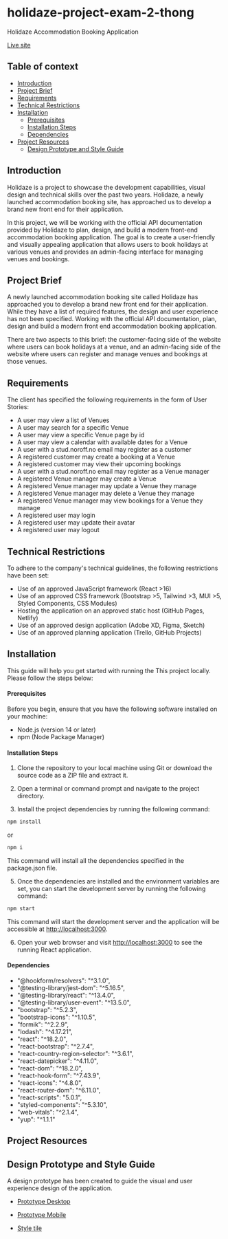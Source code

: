 # holidaze-project-exam-2-thong

Holidaze Accommodation Booking Application

[Live site](https://holidaze-exam-thong.netlify.app/)

## Table of context

- [Introduction](#introduction)
- [Project Brief](#project-brief)
- [Requirements](#requirements)
- [Technical Restrictions](#technical-restrictions)
- [Installation](#installation)
  - [Prerequisites](#prerequisites)
  - [Installation Steps](#installation-steps)
  - [Dependencies](#dependencies)
- [Project Resources](#project-resources)
  - [Design Prototype and Style Guide](#design-prototype-and-style-guide)


## Introduction

Holidaze is a project to showcase the development capabilities, visual design and technical skills over the past two years. Holidaze, a newly launched accommodation booking site, has approached us to develop a brand new front end for their application.

In this project, we will be working with the official API documentation provided by Holidaze to plan, design, and build a modern front-end accommodation booking application. The goal is to create a user-friendly and visually appealing application that allows users to book holidays at various venues and provides an admin-facing interface for managing venues and bookings.

## Project Brief

A newly launched accommodation booking site called Holidaze has approached you to develop a brand new front end for their application. While they have a list of required features, the design and user experience has not been specified. Working with the official API documentation, plan, design and build a modern front end accommodation booking application.

There are two aspects to this brief: the customer-facing side of the website where users can book holidays at a venue, and an admin-facing side of the website where users can register and manage venues and bookings at those venues.

## Requirements

The client has specified the following requirements in the form of User Stories:

- A user may view a list of Venues
- A user may search for a specific Venue
- A user may view a specific Venue page by id
- A user may view a calendar with available dates for a Venue
- A user with a stud.noroff.no email may register as a customer
- A registered customer may create a booking at a Venue
- A registered customer may view their upcoming bookings
- A user with a stud.noroff.no email may register as a Venue manager
- A registered Venue manager may create a Venue
- A registered Venue manager may update a Venue they manage
- A registered Venue manager may delete a Venue they manage
- A registered Venue manager may view bookings for a Venue they manage
- A registered user may login
- A registered user may update their avatar
- A registered user may logout

## Technical Restrictions

To adhere to the company's technical guidelines, the following restrictions have been set:

- Use of an approved JavaScript framework (React >16)
- Use of an approved CSS framework (Bootstrap >5, Tailwind >3, MUI >5, Styled Components, CSS Modules)
- Hosting the application on an approved static host (GitHub Pages, Netlify)
- Use of an approved design application (Adobe XD, Figma, Sketch)
- Use of an approved planning application (Trello, GitHub Projects)

## Installation

This guide will help you get started with running the This project locally.
Please follow the steps below:

#### Prerequisites

Before you begin, ensure that you have the following software installed on your machine:

- Node.js (version 14 or later)
- npm (Node Package Manager)

#### Installation Steps

1. Clone the repository to your local machine using Git or download the source code as a ZIP file and extract it.

2. Open a terminal or command prompt and navigate to the project directory.

3. Install the project dependencies by running the following command:

```bash
npm install
```

or

```bash
npm i
```

This command will install all the dependencies specified in the package.json file.

5. Once the dependencies are installed and the environment variables are set, you can start the development server by running the following command:

```bash
npm start
```

This command will start the development server and the application will be accessible at <http://localhost:3000>.

6. Open your web browser and visit <http://localhost:3000> to see the running React application.

#### Dependencies
- "@hookform/resolvers": "^3.1.0",
- "@testing-library/jest-dom": "^5.16.5",
- "@testing-library/react": "^13.4.0",
- "@testing-library/user-event": "^13.5.0",
- "bootstrap": "^5.2.3",
- "bootstrap-icons": "^1.10.5",
- "formik": "^2.2.9",
- "lodash": "^4.17.21",
- "react": "^18.2.0",
- "react-bootstrap": "^2.7.4",
- "react-country-region-selector": "^3.6.1",
- "react-datepicker": "^4.11.0",
- "react-dom": "^18.2.0",
- "react-hook-form": "^7.43.9",
- "react-icons": "^4.8.0",
- "react-router-dom": "^6.11.0",
- "react-scripts": "5.0.1",
- "styled-components": "^5.3.10",
- "web-vitals": "^2.1.4",
- "yup": "^1.1.1"

## Project Resources
## Design Prototype and Style Guide

A design prototype has been created to guide the visual and user experience design of the application.

- [Prototype Desktop](https://xd.adobe.com/view/55803d91-90f2-4adb-b0ab-32927b0dc647-00d3/)
- [Prototype Mobile](https://xd.adobe.com/view/a288953f-0d47-41d5-b18e-2a9d53565c33-f7db/)

- [Style tile](https://xd.adobe.com/view/6040ac71-c776-43a6-85a9-6be763e1d6d7-3513/)

